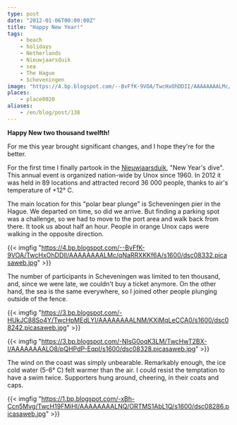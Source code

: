 ```yaml
---
type: post
date: "2012-01-06T00:00:00Z"
title: "Happy New Year!"
tags:
    - beach
    - holidays
    - Netherlands
    - Nieuwjaarsduik
    - sea
    - The Hague
    - Scheveningen
image: "https://4.bp.blogspot.com/--BvFfK-9VOA/TwcHxOhDDII/AAAAAAAALMc/qNaRRXKKf6A/s1600/dsc08332.picasaweb.jpg"
places:
    - place0020
aliases:
    - /en/blog/post/138
---
```


**Happy New two thousand twelfth!**

For me this year brought significant changes, and I hope they're for the better.

<!--more-->

For the first time I finally partook in the [Nieuwjaarsduik](http://www.unox.nl/nl/event/nieuwjaarsduik), "New Year's dive". This annual event is organized nation-wide by Unox since 1960. In 2012 it was held in 89 locations and attracted record 36 000 people, thanks to air's temperature of +12° C.

The main location for this "polar bear plunge" is Scheveningen pier in the Hague. We departed on time, so did we arrive. But finding a parking spot was a challenge, so we had to move to the port area and walk back from there. It took us about half an hour. People in orange Unox caps were walking in the opposite direction.

{{< imgfig "https://4.bp.blogspot.com/--BvFfK-9VOA/TwcHxOhDDII/AAAAAAAALMc/qNaRRXKKf6A/s1600/dsc08332.picasaweb.jpg" >}}

The number of participants in Scheveningen was limited to ten thousand, and, since we were late, we couldn't buy a ticket anymore. On the other hand, the sea is the same everywhere, so I joined other people plunging outside of the fence.

{{< imgfig "https://3.bp.blogspot.com/-HUkJC88So4Y/TwcHpMEdLYI/AAAAAAAALNM/KXiMqLeCCA0/s1600/dsc08242.picasaweb.jpg" >}}

{{< imgfig "https://3.bp.blogspot.com/-NIsG0oqK3LM/TwcHwT2BX-I/AAAAAAAALO8/pQHPdP-EqpI/s1600/dsc08328.picasaweb.jpg" >}}

The wind on the coast was simply unbearable. Remarkably enough, the ice cold water (5-6° C) felt warmer than the air. I could resist the temptation to have a swim twice. Supporters hung around, cheering, in their coats and caps.

{{< imgfig "https://1.bp.blogspot.com/-xBh-Ccn5Mvg/TwcH19FMiHI/AAAAAAAALNQ/ORTMS1AbL1Q/s1600/dsc08286.picasaweb.jpg" >}}
